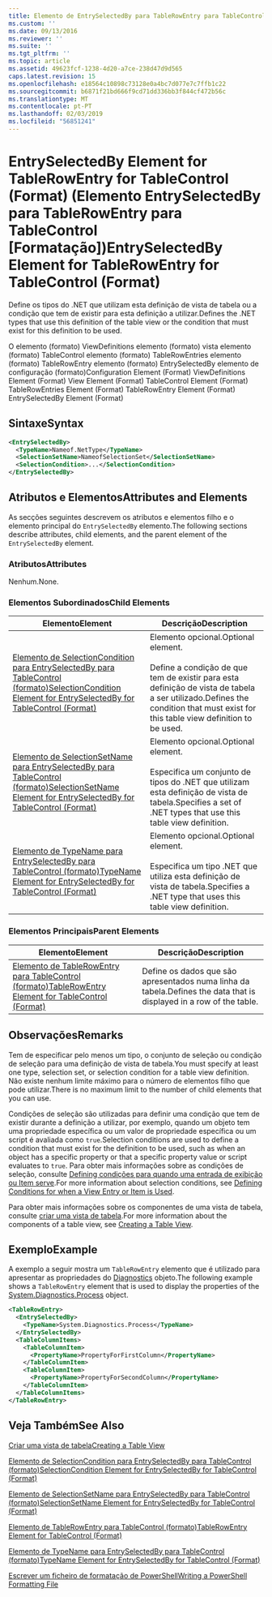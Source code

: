 ```yaml
---
title: Elemento de EntrySelectedBy para TableRowEntry para TableControl (formato) | Documentos da Microsoft
ms.custom: ''
ms.date: 09/13/2016
ms.reviewer: ''
ms.suite: ''
ms.tgt_pltfrm: ''
ms.topic: article
ms.assetid: 49623fcf-1238-4d20-a7ce-238d47d9d565
caps.latest.revision: 15
ms.openlocfilehash: e18564c10898c73128e0a4bc7d077e7c7ffb1c22
ms.sourcegitcommit: b6871f21bd666f9cd71dd336bb3f844cf472b56c
ms.translationtype: MT
ms.contentlocale: pt-PT
ms.lasthandoff: 02/03/2019
ms.locfileid: "56851241"
---
```

# <a name="entryselectedby-element-for-tablerowentry--for-tablecontrol-format"></a><span data-ttu-id="4f32c-102">EntrySelectedBy Element for TableRowEntry for TableControl (Format) (Elemento EntrySelectedBy para TableRowEntry para TableControl [Formatação])</span><span class="sxs-lookup"><span data-stu-id="4f32c-102">EntrySelectedBy Element for TableRowEntry  for TableControl (Format)</span></span>

<span data-ttu-id="4f32c-103">Define os tipos do .NET que utilizam esta definição de vista de tabela ou a condição que tem de existir para esta definição a utilizar.</span><span class="sxs-lookup"><span data-stu-id="4f32c-103">Defines the .NET types that use this definition of the table view or the condition that must exist for this definition to be used.</span></span>

<span data-ttu-id="4f32c-104">O elemento (formato) ViewDefinitions elemento (formato) vista elemento (formato) TableControl elemento (formato) TableRowEntries elemento (formato) TableRowEntry elemento (formato) EntrySelectedBy elemento de configuração (formato)</span><span class="sxs-lookup"><span data-stu-id="4f32c-104">Configuration Element (Format) ViewDefinitions Element (Format) View Element (Format) TableControl Element (Format) TableRowEntries Element (Format) TableRowEntry Element (Format) EntrySelectedBy Element (Format)</span></span>

## <a name="syntax"></a><span data-ttu-id="4f32c-105">Sintaxe</span><span class="sxs-lookup"><span data-stu-id="4f32c-105">Syntax</span></span>

```xml
<EntrySelectedBy>
  <TypeName>Nameof.NetType</TypeName>
  <SelectionSetName>NameofSelectionSet</SelectionSetName>
  <SelectionCondition>...</SelectionCondition>
</EntrySelectedBy>
```

## <a name="attributes-and-elements"></a><span data-ttu-id="4f32c-106">Atributos e Elementos</span><span class="sxs-lookup"><span data-stu-id="4f32c-106">Attributes and Elements</span></span>

<span data-ttu-id="4f32c-107">As secções seguintes descrevem os atributos e elementos filho e o elemento principal do `EntrySelectedBy` elemento.</span><span class="sxs-lookup"><span data-stu-id="4f32c-107">The following sections describe attributes, child elements, and the parent element of the `EntrySelectedBy` element.</span></span>

### <a name="attributes"></a><span data-ttu-id="4f32c-108">Atributos</span><span class="sxs-lookup"><span data-stu-id="4f32c-108">Attributes</span></span>

<span data-ttu-id="4f32c-109">Nenhum.</span><span class="sxs-lookup"><span data-stu-id="4f32c-109">None.</span></span>

### <a name="child-elements"></a><span data-ttu-id="4f32c-110">Elementos Subordinados</span><span class="sxs-lookup"><span data-stu-id="4f32c-110">Child Elements</span></span>

|<span data-ttu-id="4f32c-111">Elemento</span><span class="sxs-lookup"><span data-stu-id="4f32c-111">Element</span></span>|<span data-ttu-id="4f32c-112">Descrição</span><span class="sxs-lookup"><span data-stu-id="4f32c-112">Description</span></span>|
|-------------|-----------------|
|[<span data-ttu-id="4f32c-113">Elemento de SelectionCondition para EntrySelectedBy para TableControl (formato)</span><span class="sxs-lookup"><span data-stu-id="4f32c-113">SelectionCondition Element for EntrySelectedBy for TableControl (Format)</span></span>](./selectioncondition-element-for-entryselectedby-for-tablecontrol-format.md)|<span data-ttu-id="4f32c-114">Elemento opcional.</span><span class="sxs-lookup"><span data-stu-id="4f32c-114">Optional element.</span></span><br /><br /> <span data-ttu-id="4f32c-115">Define a condição de que tem de existir para esta definição de vista de tabela a ser utilizado.</span><span class="sxs-lookup"><span data-stu-id="4f32c-115">Defines the condition that must exist for this table view definition to be used.</span></span>|
|[<span data-ttu-id="4f32c-116">Elemento de SelectionSetName para EntrySelectedBy para TableControl (formato)</span><span class="sxs-lookup"><span data-stu-id="4f32c-116">SelectionSetName Element for EntrySelectedBy for TableControl (Format)</span></span>](./selectionsetname-element-for-entryselectedby-for-tablecontrol-format.md)|<span data-ttu-id="4f32c-117">Elemento opcional.</span><span class="sxs-lookup"><span data-stu-id="4f32c-117">Optional element.</span></span><br /><br /> <span data-ttu-id="4f32c-118">Especifica um conjunto de tipos do .NET que utilizam esta definição de vista de tabela.</span><span class="sxs-lookup"><span data-stu-id="4f32c-118">Specifies a set of .NET types that use this table view definition.</span></span>|
|[<span data-ttu-id="4f32c-119">Elemento de TypeName para EntrySelectedBy para TableControl (formato)</span><span class="sxs-lookup"><span data-stu-id="4f32c-119">TypeName Element for EntrySelectedBy for TableControl (Format)</span></span>](./typename-element-for-entryselectedby-for-tablecontrol-format.md)|<span data-ttu-id="4f32c-120">Elemento opcional.</span><span class="sxs-lookup"><span data-stu-id="4f32c-120">Optional element.</span></span><br /><br /> <span data-ttu-id="4f32c-121">Especifica um tipo .NET que utiliza esta definição de vista de tabela.</span><span class="sxs-lookup"><span data-stu-id="4f32c-121">Specifies a .NET type that uses this table view definition.</span></span>|

### <a name="parent-elements"></a><span data-ttu-id="4f32c-122">Elementos Principais</span><span class="sxs-lookup"><span data-stu-id="4f32c-122">Parent Elements</span></span>

|<span data-ttu-id="4f32c-123">Elemento</span><span class="sxs-lookup"><span data-stu-id="4f32c-123">Element</span></span>|<span data-ttu-id="4f32c-124">Descrição</span><span class="sxs-lookup"><span data-stu-id="4f32c-124">Description</span></span>|
|-------------|-----------------|
|[<span data-ttu-id="4f32c-125">Elemento de TableRowEntry para TableControl (formato)</span><span class="sxs-lookup"><span data-stu-id="4f32c-125">TableRowEntry Element for TableControl (Format)</span></span>](./tablerowentry-element-for-tablerowentroes-for-tablecontrol-format.md)|<span data-ttu-id="4f32c-126">Define os dados que são apresentados numa linha da tabela.</span><span class="sxs-lookup"><span data-stu-id="4f32c-126">Defines the data that is displayed in a row of the table.</span></span>|

## <a name="remarks"></a><span data-ttu-id="4f32c-127">Observações</span><span class="sxs-lookup"><span data-stu-id="4f32c-127">Remarks</span></span>

<span data-ttu-id="4f32c-128">Tem de especificar pelo menos um tipo, o conjunto de seleção ou condição de seleção para uma definição de vista de tabela.</span><span class="sxs-lookup"><span data-stu-id="4f32c-128">You must specify at least one type, selection set, or selection condition for a table view definition.</span></span> <span data-ttu-id="4f32c-129">Não existe nenhum limite máximo para o número de elementos filho que pode utilizar.</span><span class="sxs-lookup"><span data-stu-id="4f32c-129">There is no maximum limit to the number of child elements that you can use.</span></span>

<span data-ttu-id="4f32c-130">Condições de seleção são utilizadas para definir uma condição que tem de existir durante a definição a utilizar, por exemplo, quando um objeto tem uma propriedade específica ou um valor de propriedade específica ou um script é avaliada como `true`.</span><span class="sxs-lookup"><span data-stu-id="4f32c-130">Selection conditions are used to define a condition that must exist for the definition to be used, such as when an object has a specific property or that a specific property value or script evaluates to `true`.</span></span> <span data-ttu-id="4f32c-131">Para obter mais informações sobre as condições de seleção, consulte [Defining condições para quando uma entrada de exibição ou Item serve](./defining-conditions-for-displaying-data.md).</span><span class="sxs-lookup"><span data-stu-id="4f32c-131">For more information about selection conditions, see [Defining Conditions for when a View Entry or Item is Used](./defining-conditions-for-displaying-data.md).</span></span>

<span data-ttu-id="4f32c-132">Para obter mais informações sobre os componentes de uma vista de tabela, consulte [criar uma vista de tabela](./creating-a-table-view.md).</span><span class="sxs-lookup"><span data-stu-id="4f32c-132">For more information about the components of a table view, see [Creating a Table View](./creating-a-table-view.md).</span></span>

## <a name="example"></a><span data-ttu-id="4f32c-133">Exemplo</span><span class="sxs-lookup"><span data-stu-id="4f32c-133">Example</span></span>

<span data-ttu-id="4f32c-134">A exemplo a seguir mostra um `TableRowEntry` elemento que é utilizado para apresentar as propriedades do [Diagnostics](/dotnet/api/System.Diagnostics.Process) objeto.</span><span class="sxs-lookup"><span data-stu-id="4f32c-134">The following example shows a `TableRowEntry` element that is used to display the properties of the [System.Diagnostics.Process](/dotnet/api/System.Diagnostics.Process) object.</span></span>

```xml
<TableRowEntry>
  <EntrySelectedBy>
    <TypeName>System.Diagnostics.Process</TypeName>
  </EntrySelectedBy>
  <TableColumnItems>
    <TableColumnItem>
      <PropertyName>PropertyForFirstColumn</PropertyName>
    </TableColumnItem>
    <TableColumnItem>
      <PropertyName>PropertyForSecondColumn</PropertyName>
    </TableColumnItem>
  </TableColumnItems>
</TableRowEntry>
```

## <a name="see-also"></a><span data-ttu-id="4f32c-135">Veja Também</span><span class="sxs-lookup"><span data-stu-id="4f32c-135">See Also</span></span>

[<span data-ttu-id="4f32c-136">Criar uma vista de tabela</span><span class="sxs-lookup"><span data-stu-id="4f32c-136">Creating a Table View</span></span>](./creating-a-table-view.md)

[<span data-ttu-id="4f32c-137">Elemento de SelectionCondition para EntrySelectedBy para TableControl (formato)</span><span class="sxs-lookup"><span data-stu-id="4f32c-137">SelectionCondition Element for EntrySelectedBy for TableControl (Format)</span></span>](./selectioncondition-element-for-entryselectedby-for-tablecontrol-format.md)

[<span data-ttu-id="4f32c-138">Elemento de SelectionSetName para EntrySelectedBy para TableControl (formato)</span><span class="sxs-lookup"><span data-stu-id="4f32c-138">SelectionSetName Element for EntrySelectedBy for TableControl (Format)</span></span>](./selectionsetname-element-for-entryselectedby-for-tablecontrol-format.md)

[<span data-ttu-id="4f32c-139">Elemento de TableRowEntry para TableControl (formato)</span><span class="sxs-lookup"><span data-stu-id="4f32c-139">TableRowEntry Element for TableControl (Format)</span></span>](./tablerowentry-element-for-tablerowentroes-for-tablecontrol-format.md)

[<span data-ttu-id="4f32c-140">Elemento de TypeName para EntrySelectedBy para TableControl (formato)</span><span class="sxs-lookup"><span data-stu-id="4f32c-140">TypeName Element for EntrySelectedBy for TableControl (Format)</span></span>](./typename-element-for-entryselectedby-for-tablecontrol-format.md)

[<span data-ttu-id="4f32c-141">Escrever um ficheiro de formatação de PowerShell</span><span class="sxs-lookup"><span data-stu-id="4f32c-141">Writing a PowerShell Formatting File</span></span>](./writing-a-powershell-formatting-file.md)
